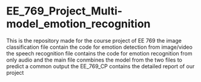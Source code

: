 # EE_769_Project_Multi-model_emotion_recognition
This is the repository made for the course project of EE 769
the image classification file contain the code for emotion detection from image/video
the speech recognition file contains the code for emotion recognition from only audio
and the main file conmbines the model from the two files to predict a common output
the EE_769_CP contains the detailed report of our project
